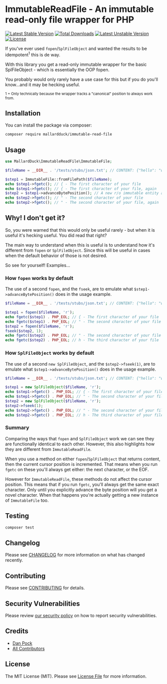 # ImmutableReadFile - An immutable read-only file wrapper for PHP

[![Latest Stable Version](https://poser.pugx.org/mallardduck/immutable-read-file/v)](//packagist.org/packages/mallardduck/immutable-read-file)
[![Total Downloads](https://poser.pugx.org/mallardduck/immutable-read-file/downloads)](//packagist.org/packages/mallardduck/immutable-read-file)
[![Latest Unstable Version](https://poser.pugx.org/mallardduck/immutable-read-file/v/unstable)](//packagist.org/packages/mallardduck/immutable-read-file)
[![License](https://poser.pugx.org/mallardduck/immutable-read-file/license)](//packagist.org/packages/mallardduck/immutable-read-file)

If you've ever used `fopen`/`SplFileObject` and wanted the results to be idempotent<sup>1</sup> this is de way.

With this library you get a read-only immutable wrapper for the basic SplFileObject - which is essentially the OOP fopen.  

You probably would only rarely have a use case for this but if you do you'll know...and it may be hecking useful.

<sup>1 = Only technically because the wrapper tracks a "canonical" position to always work from.</sup>

## Installation

You can install the package via composer:

```bash
composer require mallardduck/immutable-read-file
```

## Usage

```php
use MallardDuck\ImmutableReadFile\ImmutableFile;

$fileName = __DIR__ . '/tests/stubs/json.txt'; // CONTENT: {"hello": "world"}

$step1 = ImmutableFile::fromFilePath($fileName);
echo $step1->fgetc(); // { - The first character of your file
echo $step1->fgetc(); // { - The first character of your file, again
$step2 = $step1->advanceBytePosition(); // A new r/o immutable entity advanced a single byte by default.
echo $step2->fgetc(); // " - The second character of your file
echo $step2->fgetc(); // " - The second character of your file, again
```

## Why! I don't get it?

So, you were warned that this would only be useful rarely - but when it is useful it's hecking useful.
You did read that right?  

The main way to understand when this is useful is to understand how it's different from `fopen` or `SplFileObject`.
Since this will be useful in cases when the default behavior of those is not desired.

So see for yourself! Examples...

### How `fopen` works by default
The use of a second `fopen`, and the `fseek`, are to emulate what `$step1->advanceBytePosition()` does in the usage example.
```php
$fileName = __DIR__ . '/tests/stubs/json.txt'; // CONTENT: {"hello": "world"}

$step1 = fopen($fileName, 'r');
echo fgetc($step1) . PHP_EOL; // { - The first character of your file
echo fgetc($step1) . PHP_EOL; // " - The second character of your file
$step2 = fopen($fileName, 'r');
fseek($step2, 1);
echo fgetc($step2) . PHP_EOL; // " - The second character of your file
echo fgetc($step2) . PHP_EOL; // h - The third character of your file
```

### How `SplFileObject` works by default
The use of a second `new SplFileObject`, and the `$step2->fseek(1)`, are to emulate what `$step1->advanceBytePosition()` does in the usage example.
```php
$fileName = __DIR__ . '/tests/stubs/json.txt'; // CONTENT: {"hello": "world"}

$step1 = new SplFileObject($fileName, 'r');
echo $step1->fgetc() . PHP_EOL; // { - The first character of your file
echo $step1->fgetc() . PHP_EOL; // " - The second character of your file
$step2 = new SplFileObject($fileName, 'r');
$step2->fseek(1);
echo $step2->fgetc() . PHP_EOL; // " - The second character of your file
echo $step2->fgetc() . PHP_EOL; // h - The third character of your file
```

### Summary

Comparing the ways that `fopen` and `SplFileObject` work we can see they are functionally identical to each other.
However, this also highlights how they are different from `ImmutableReadFile`.

When you use a method on either `fopen`/`SplFileObject` that returns content, then the current cursor position is incremented.
That means when you run `fgetc` on these you'll always get either: the next character, or the EOF.


However for `ImmutableReadFile`, these methods do not affect the cursor position. 
This means that if you run `fgetc`, you'll always get the same exact character.
Only until you explicitly advance the byte position will you get a novel character.
When that happens you're actually getting a new instance of `ImmutableFile` too.

## Testing

```bash
composer test
```

## Changelog

Please see [CHANGELOG](CHANGELOG.md) for more information on what has changed recently.

## Contributing

Please see [CONTRIBUTING](.github/CONTRIBUTING.md) for details.

## Security Vulnerabilities

Please review [our security policy](../../security/policy) on how to report security vulnerabilities.

## Credits

- [Dan Pock](https://github.com/mallardduck)
- [All Contributors](../../contributors)

## License

The MIT License (MIT). Please see [License File](LICENSE.md) for more information.